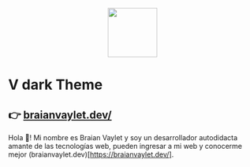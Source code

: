 <p align="center" width="200">
   <img align="center" width="100" src="https://raw.githubusercontent.com/BraianVaylet/v-dark-theme/main/images/logo.png" />   
</p>

# V dark Theme

## 👉 [braianvaylet.dev/](https://braianvaylet.dev/)

Hola 👋! Mi nombre es Braian Vaylet y soy un desarrollador autodidacta amante de las tecnologías web, pueden ingresar a mi web y conocerme mejor (braianvaylet.dev)[https://braianvaylet.dev/].

